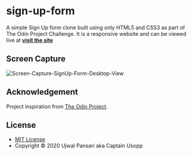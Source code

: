 # sign-up-form

A simple Sign Up form clone built using only HTML5 and CSS3 as part of The Odin Project Challenge.
It is a responsive website and can be viewed live at [__visit the site__](https://captain-usopp.github.io/sign-up-form/)

## Screen Capture
![Screen-Capture-SignUp-Form-Desktop-View](/../main/images/sign-up-form-screen-capture.png?raw=true)

## Acknowledgement

Project inspiration from [The Odin Project](https://www.theodinproject.com/home).

## License

* [MIT License](https://opensource.org/licenses/MIT)
* Copyright &copy; 2020 Ujwal Pansari aka Captain Usopp
